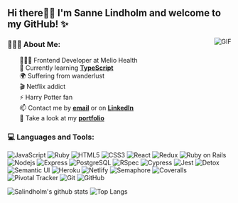 ## Hi there👋🏼 I'm Sanne Lindholm and welcome to my GitHub! :sparkles:

  <img align="right" alt="GIF" src="https://www.pixelo.net/wp-content/uploads/2016/05/03_funny-and-inspiring-graphic-design-related-gifs.gif" />
  
### 🙋🏼‍♀️ About Me:

&nbsp;&nbsp;&nbsp;&nbsp;&nbsp;&nbsp;&nbsp;👩🏼‍💻 Frontend Developer at Melio Health </br>
&nbsp;&nbsp;&nbsp;&nbsp;&nbsp;&nbsp;&nbsp;🌱 Currently learning **[TypeScript](https://www.typescriptlang.org/)** </br>
&nbsp;&nbsp;&nbsp;&nbsp;&nbsp;&nbsp;&nbsp;:earth_africa: Suffering from wanderlust </br>
&nbsp;&nbsp;&nbsp;&nbsp;&nbsp;&nbsp;&nbsp;:clapper: Netflix addict </br>
&nbsp;&nbsp;&nbsp;&nbsp;&nbsp;&nbsp;&nbsp;:zap: Harry Potter fan </br>
&nbsp;&nbsp;&nbsp;&nbsp;&nbsp;&nbsp;&nbsp;📫 Contact me by **[email](sannelindholm@hotmail.com)** or on **[LinkedIn](https://www.linkedin.com/in/sanne-lindholm/)** </br>
&nbsp;&nbsp;&nbsp;&nbsp;&nbsp;&nbsp;&nbsp;:briefcase: Take a look at my **[portfolio](https://salindholm-portfolio.netlify.app/)** </br>

### :computer: Languages and Tools:

![JavaScript](https://img.shields.io/badge/-JavaScript-black?style=flat-square&logo=javascript)
![Ruby](https://img.shields.io/badge/-Ruby-CC342D?style=flat-square&logo=ruby)
![HTML5](https://img.shields.io/badge/-HTML5-E34F26?style=flat-square&logo=html5&logoColor=white)
![CSS3](https://img.shields.io/badge/-CSS3-1572B6?style=flat-square&logo=css3)
![React](https://img.shields.io/badge/-React-black?style=flat-square&logo=react)
![Redux](https://img.shields.io/badge/-Redux-764ABC?style=flat-square&logo=redux)
![Ruby on Rails](https://img.shields.io/badge/-Ruby%20on%20Rails-CC0000?style=flat-square&logo=ruby-on-rails)
![Nodejs](https://img.shields.io/badge/-Nodejs-black?style=flat-square&logo=Node.js)
![Express](https://img.shields.io/badge/-Express-430098?style=flat-square)
![PostgreSQL](https://img.shields.io/badge/-PostgreSQL-336791?style=flat-square&logo=postgresql)
![RSpec](https://img.shields.io/badge/-RSpec-red?430098?style=flat-square)
![Cypress](https://img.shields.io/badge/-Cypress-17202C?style=flat-square&logo=cypress)
![Jest](https://img.shields.io/badge/-Jest-C21325?style=flat-square&logo=jest)
![Detox](https://img.shields.io/badge/-Detox-430098?style=flat-square)
![Semantic UI](https://img.shields.io/badge/-Semantic%20UI-35bdb2?style=flat-square)
![Heroku](https://img.shields.io/badge/-Heroku-430098?style=flat-square&logo=heroku)
![Netlify](https://img.shields.io/badge/-Netlify-black?00C7B7?style=flat-square&logo=netlify)
![Semaphore](https://img.shields.io/badge/-Semaphore-grey?19A974?style=flat-square&logo=semaphore-ci)
![Coveralls](https://img.shields.io/badge/-Coveralls-3F5767?style=flat-square&logo=coveralls)
![Pivotal Tracker](https://img.shields.io/badge/-Pivotal%20Tracker-430098?style=flat-square&logo=pivotal-tracker)
![Git](https://img.shields.io/badge/-Git-black?style=flat-square&logo=git)
![GitHub](https://img.shields.io/badge/-GitHub-181717?style=flat-square&logo=github)

![Salindholm's github stats](https://github-readme-stats.vercel.app/api?username=salindholm&show_icons=true&theme=tokyonight&bg_color=00000000&hide=issues)
![Top Langs](https://github-readme-stats.vercel.app/api/top-langs/?username=salindholm&layout=compact&theme=tokyonight&langs_count=6&bg_color=00000000)
